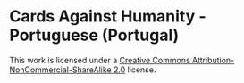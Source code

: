 # Cards Against Humanity - Portuguese (Portugal)

This work is licensed under a [Creative Commons Attribution-NonCommercial-ShareAlike 2.0](LICENSE.md) license.
